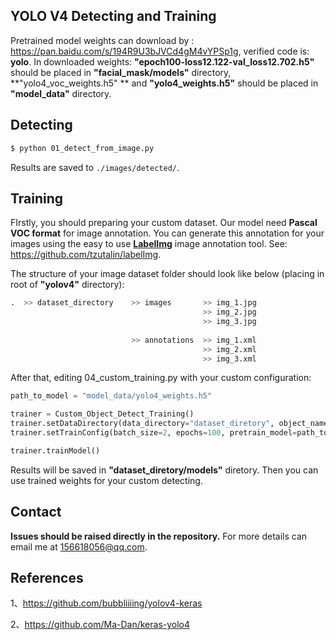
## YOLO V4 Detecting and Training

Pretrained model weights can download by : https://pan.baidu.com/s/194R9U3bJVCd4gM4vYPSp1g, verified code is:  **yolo**.  In downloaded weights:  **"epoch100-loss12.122-val_loss12.702.h5"** should be placed in **"facial_mask/models"** directory, **"yolo4_voc_weights.h5" ** and **"yolo4_weights.h5"** should be placed in **"model_data"** directory.




## Detecting

```bash
$ python 01_detect_from_image.py
```

Results are saved to `./images/detected/`.



## Training

FIrstly, you should preparing your custom dataset. Our model need **Pascal VOC format** for image annotation. You can generate this annotation for your images using the easy to use [**LabelImg**](https://github.com/tzutalin/labelImg) image annotation tool. See: https://github.com/tzutalin/labelImg.

The structure of your image dataset folder should look like below (placing in root of **"yolov4"** directory):

```python
.  >> dataset_directory    >> images       >> img_1.jpg
                                           >> img_2.jpg
                                           >> img_3.jpg
 
                           >> annotations  >> img_1.xml
                                           >> img_2.xml
                                           >> img_3.xml
```
After that, editing 04_custom_training.py with your custom configuration:

```python
path_to_model = "model_data/yolo4_weights.h5"

trainer = Custom_Object_Detect_Training()
trainer.setDataDirectory(data_directory="dataset_diretory", object_names=["names"])
trainer.setTrainConfig(batch_size=2, epochs=100, pretrain_model=path_to_model)

trainer.trainModel()
```

Results will be saved in **"dataset_diretory/models"** diretory. Then you can use trained weights for your custom detecting.



## Contact

**Issues should be raised directly in the repository.** For more details can email me at 156618056@qq.com. 



## References

1、https://github.com/bubbliiiing/yolov4-keras

2、https://github.com/Ma-Dan/keras-yolo4 